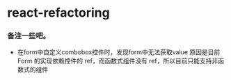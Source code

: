 # react-refactoring

### 备注一些吧。

- 在form中自定义combobox控件时，发现form中无法获取value 原因是目前 Form 的实现依赖控件的 ref，而函数式组件没有 ref，所以目前只能支持非函数式的组件
